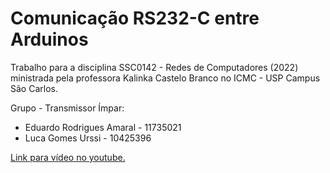 # Comunicação RS232-C entre Arduinos

Trabalho para a disciplina SSC0142 - Redes de Computadores (2022) ministrada pela professora Kalinka Castelo Branco no ICMC - USP Campus São Carlos.

Grupo - Transmissor Ímpar:

- Eduardo Rodrigues Amaral - 11735021
- Luca Gomes Urssi - 10425396

[Link para vídeo no youtube.](https://youtu.be/WwDcDbDT9r0)
